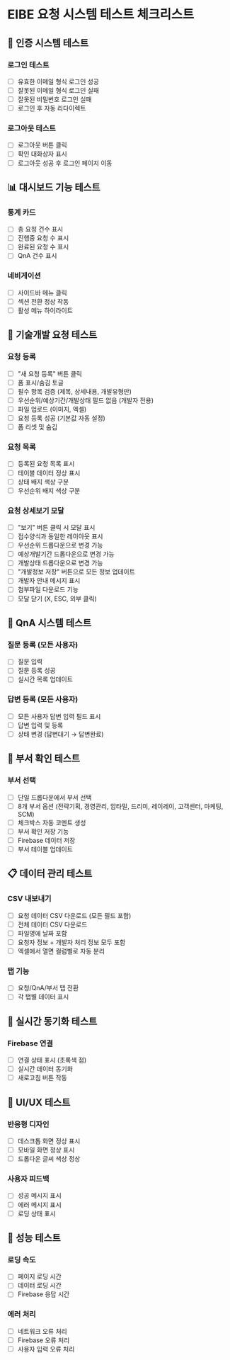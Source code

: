 # EIBE 요청 시스템 테스트 체크리스트

## 🔐 인증 시스템 테스트

### 로그인 테스트
- [ ] 유효한 이메일 형식 로그인 성공
- [ ] 잘못된 이메일 형식 로그인 실패
- [ ] 잘못된 비밀번호 로그인 실패
- [ ] 로그인 후 자동 리다이렉트

### 로그아웃 테스트
- [ ] 로그아웃 버튼 클릭
- [ ] 확인 대화상자 표시
- [ ] 로그아웃 성공 후 로그인 페이지 이동

## 📊 대시보드 기능 테스트

### 통계 카드
- [ ] 총 요청 건수 표시
- [ ] 진행중 요청 수 표시
- [ ] 완료된 요청 수 표시
- [ ] QnA 건수 표시

### 네비게이션
- [ ] 사이드바 메뉴 클릭
- [ ] 섹션 전환 정상 작동
- [ ] 활성 메뉴 하이라이트

## 🔧 기술개발 요청 테스트

### 요청 등록
- [ ] "새 요청 등록" 버튼 클릭
- [ ] 폼 표시/숨김 토글
- [ ] 필수 항목 검증 (제목, 상세내용, 개발유형만)
- [ ] 우선순위/예상기간/개발상태 필드 없음 (개발자 전용)
- [ ] 파일 업로드 (이미지, 엑셀)
- [ ] 요청 등록 성공 (기본값 자동 설정)
- [ ] 폼 리셋 및 숨김

### 요청 목록
- [ ] 등록된 요청 목록 표시
- [ ] 테이블 데이터 정상 표시
- [ ] 상태 배지 색상 구분
- [ ] 우선순위 배지 색상 구분

### 요청 상세보기 모달
- [ ] "보기" 버튼 클릭 시 모달 표시
- [ ] 접수양식과 동일한 레이아웃 표시
- [ ] 우선순위 드롭다운으로 변경 가능
- [ ] 예상개발기간 드롭다운으로 변경 가능
- [ ] 개발상태 드롭다운으로 변경 가능
- [ ] "개발정보 저장" 버튼으로 모든 정보 업데이트
- [ ] 개발자 안내 메시지 표시
- [ ] 첨부파일 다운로드 기능
- [ ] 모달 닫기 (X, ESC, 외부 클릭)

## 💬 QnA 시스템 테스트

### 질문 등록 (모든 사용자)
- [ ] 질문 입력
- [ ] 질문 등록 성공
- [ ] 실시간 목록 업데이트

### 답변 등록 (모든 사용자)
- [ ] 모든 사용자 답변 입력 필드 표시
- [ ] 답변 입력 및 등록
- [ ] 상태 변경 (답변대기 → 답변완료)

## 🏢 부서 확인 테스트

### 부서 선택
- [ ] 단일 드롭다운에서 부서 선택
- [ ] 8개 부서 옵션 (전략기획, 경영관리, 압타밀, 드리미, 레이레이, 고객센터, 마케팅, SCM)
- [ ] 체크박스 자동 코멘트 생성
- [ ] 부서 확인 저장 기능
- [ ] Firebase 데이터 저장
- [ ] 부서 테이블 업데이트

## 📋 데이터 관리 테스트

### CSV 내보내기
- [ ] 요청 데이터 CSV 다운로드 (모든 필드 포함)
- [ ] 전체 데이터 CSV 다운로드
- [ ] 파일명에 날짜 포함
- [ ] 요청자 정보 + 개발자 처리 정보 모두 포함
- [ ] 엑셀에서 열면 컬럼별로 자동 분리

### 탭 기능
- [ ] 요청/QnA/부서 탭 전환
- [ ] 각 탭별 데이터 표시

## 🔄 실시간 동기화 테스트

### Firebase 연결
- [ ] 연결 상태 표시 (초록색 점)
- [ ] 실시간 데이터 동기화
- [ ] 새로고침 버튼 작동

## 🎨 UI/UX 테스트

### 반응형 디자인
- [ ] 데스크톱 화면 정상 표시
- [ ] 모바일 화면 정상 표시
- [ ] 드롭다운 글씨 색상 정상

### 사용자 피드백
- [ ] 성공 메시지 표시
- [ ] 에러 메시지 표시
- [ ] 로딩 상태 표시

## 🚀 성능 테스트

### 로딩 속도
- [ ] 페이지 로딩 시간
- [ ] 데이터 로딩 시간
- [ ] Firebase 응답 시간

### 에러 처리
- [ ] 네트워크 오류 처리
- [ ] Firebase 오류 처리
- [ ] 사용자 입력 오류 처리
